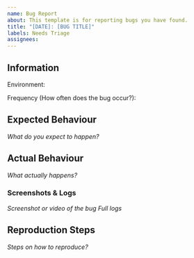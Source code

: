 ```yaml
---
name: Bug Report
about: This template is for reporting bugs you have found.
title: "[DATE]: [BUG TITLE]"
labels: Needs Triage
assignees: 
---
```


## Information

Environment:

Frequency (How often does the bug occur?):

## Expected Behaviour
*What do you expect to happen?*

## Actual Behaviour
*What actually happens?*

### Screenshots & Logs
*Screenshot or video of the bug*
*Full logs*

## Reproduction Steps
*Steps on how to reproduce?*
